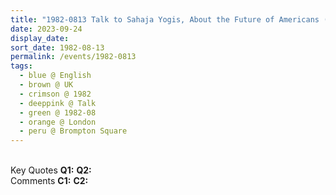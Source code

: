 ```yaml
---
title: "1982-0813 Talk to Sahaja Yogis, About the Future of Americans (The Good Side of America Is that Maximum Number of Seekers Are Born over There and America Must Be Saved), House, 48 Brompton Square, Knightsbridge, London, UK (other date 0831)"
date: 2023-09-24
display_date: 
sort_date: 1982-08-13
permalink: /events/1982-0813
tags:
  - blue @ English
  - brown @ UK
  - crimson @ 1982
  - deeppink @ Talk
  - green @ 1982-08
  - orange @ London
  - peru @ Brompton Square
---
```


<br>

<wave-list>
  <list-title color="DarkSeaGreen" width="55">Key Quotes</list-title>
  <list-item color="BlanchedAlmond" width="280"><b>Q1:</b> <i></i></list-item>
  <list-item color="Lavender" width="280"><b>Q2:</b> <i></i></list-item>
</wave-list>

<br>

<wave-list>
  <list-title color="DarkSeaGreen" width="55">Comments</list-title>
  <list-item color="BlanchedAlmond" width="280"><b>C1:</b> <i></i></list-item>
  <list-item color="Lavender" width="280"><b>C2:</b> <i></i></list-item>
</wave-list>